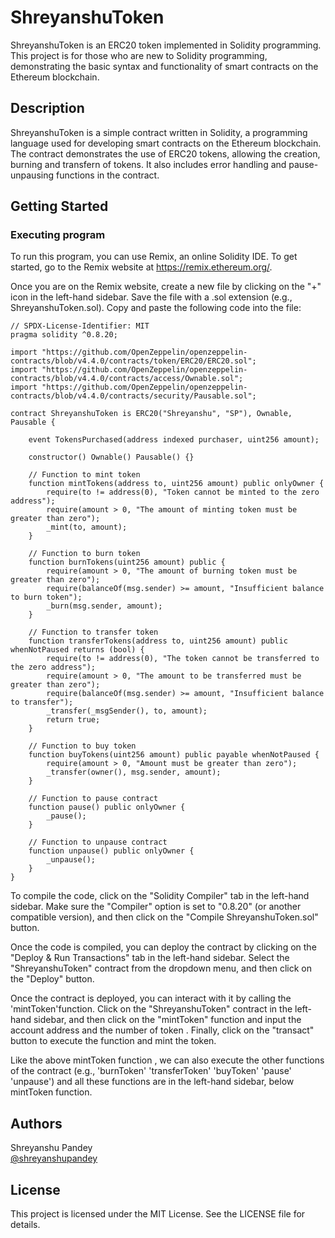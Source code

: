 # ShreyanshuToken

ShreyanshuToken is an ERC20 token implemented in Solidity programming. This project is for those who are new to Solidity programming, demonstrating the basic syntax and functionality of smart contracts on the Ethereum blockchain.

## Description

ShreyanshuToken is a simple contract written in Solidity, a programming language used for developing smart contracts on the Ethereum blockchain. The contract demonstrates the use of ERC20 tokens, allowing the creation, burning and transfern of tokens. It also includes error handling and pause-unpausing functions in the contract.

## Getting Started

### Executing program

To run this program, you can use Remix, an online Solidity IDE. To get started, go to the Remix website at https://remix.ethereum.org/.

Once you are on the Remix website, create a new file by clicking on the "+" icon in the left-hand sidebar. Save the file with a .sol extension (e.g., ShreyanshuToken.sol). Copy and paste the following code into the file:

```solidity
// SPDX-License-Identifier: MIT
pragma solidity ^0.8.20;

import "https://github.com/OpenZeppelin/openzeppelin-contracts/blob/v4.4.0/contracts/token/ERC20/ERC20.sol";
import "https://github.com/OpenZeppelin/openzeppelin-contracts/blob/v4.4.0/contracts/access/Ownable.sol";
import "https://github.com/OpenZeppelin/openzeppelin-contracts/blob/v4.4.0/contracts/security/Pausable.sol";

contract ShreyanshuToken is ERC20("Shreyanshu", "SP"), Ownable, Pausable {

    event TokensPurchased(address indexed purchaser, uint256 amount);

    constructor() Ownable() Pausable() {}

    // Function to mint token
    function mintTokens(address to, uint256 amount) public onlyOwner {
        require(to != address(0), "Token cannot be minted to the zero address");
        require(amount > 0, "The amount of minting token must be greater than zero");
        _mint(to, amount);
    }

    // Function to burn token
    function burnTokens(uint256 amount) public {
        require(amount > 0, "The amount of burning token must be greater than zero");
        require(balanceOf(msg.sender) >= amount, "Insufficient balance to burn token");
        _burn(msg.sender, amount);
    }

    // Function to transfer token
    function transferTokens(address to, uint256 amount) public whenNotPaused returns (bool) {
        require(to != address(0), "The token cannot be transferred to the zero address");
        require(amount > 0, "The amount to be transferred must be greater than zero");
        require(balanceOf(msg.sender) >= amount, "Insufficient balance to transfer");
        _transfer(_msgSender(), to, amount);
        return true;
    }

    // Function to buy token
    function buyTokens(uint256 amount) public payable whenNotPaused {
        require(amount > 0, "Amount must be greater than zero");
        _transfer(owner(), msg.sender, amount);
    }

    // Function to pause contract
    function pause() public onlyOwner {
        _pause();
    }

    // Function to unpause contract
    function unpause() public onlyOwner {
        _unpause();
    }
}
```

To compile the code, click on the "Solidity Compiler" tab in the left-hand sidebar. Make sure the "Compiler" option is set to "0.8.20" (or another compatible version), and then click on the "Compile ShreyanshuToken.sol" button.

Once the code is compiled, you can deploy the contract by clicking on the "Deploy & Run Transactions" tab in the left-hand sidebar. Select the "ShreyanshuToken" contract from the dropdown menu, and then click on the "Deploy" button.

Once the contract is deployed, you can interact with it by calling the 'mintToken'function. Click on the "ShreyanshuToken" contract in the left-hand sidebar, and then click on the "mintToken" function and input the account address and the number of token . Finally, click on the "transact" button to execute the function and mint the token.

Like the above mintToken function , we can also execute the other functions of the contract (e.g., 'burnToken' 'transferToken' 'buyToken' 'pause' 'unpause') and all these functions are in the left-hand sidebar, below mintToken function.


## Authors

Shreyanshu Pandey <br> [@shreyanshupandey](pandeyrishi562@gmail.com)

## License

This project is licensed under the MIT License. See the LICENSE file for details.
